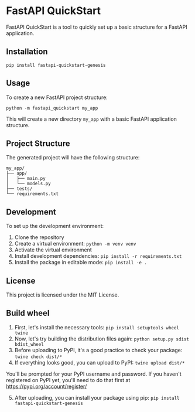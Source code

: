 # FastAPI QuickStart

FastAPI QuickStart is a tool to quickly set up a basic structure for a FastAPI application.

## Installation

```
pip install fastapi-quickstart-genesis
```

## Usage

To create a new FastAPI project structure:

```
python -m fastapi_quickstart my_app
```

This will create a new directory `my_app` with a basic FastAPI application structure.

## Project Structure

The generated project will have the following structure:

```
my_app/
├── app/
│   ├── main.py
│   └── models.py
├── tests/
└── requirements.txt
```

## Development

To set up the development environment:

1. Clone the repository
2. Create a virtual environment: `python -m venv venv`
3. Activate the virtual environment
4. Install development dependencies: `pip install -r requirements.txt`
5. Install the package in editable mode: `pip install -e .`

## License

This project is licensed under the MIT License.

## Build wheel

1. First, let's install the necessary tools: `pip install setuptools wheel twine`
2. Now, let's try building the distribution files again: `python setup.py sdist bdist_wheel`
3. Before uploading to PyPI, it's a good practice to check your package: `twine check dist/*`
4. If everything looks good, you can upload to PyPI: `twine upload dist/*`

You'll be prompted for your PyPI username and password. If you haven't registered on PyPI yet, you'll need to do that first at https://pypi.org/account/register/

5. After uploading, you can install your package using pip: `pip install fastapi-quickstart-genesis`